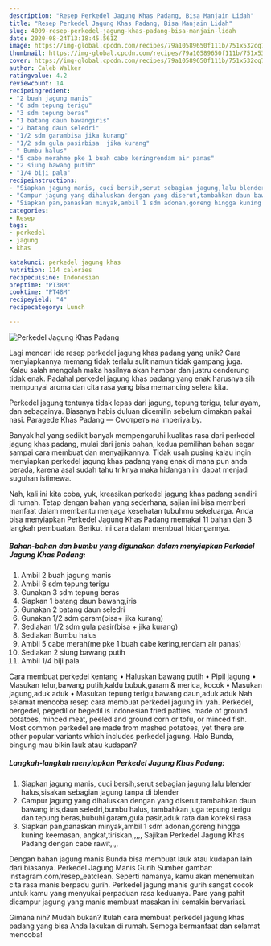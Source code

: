 ```yaml
---
description: "Resep Perkedel Jagung Khas Padang, Bisa Manjain Lidah"
title: "Resep Perkedel Jagung Khas Padang, Bisa Manjain Lidah"
slug: 4009-resep-perkedel-jagung-khas-padang-bisa-manjain-lidah
date: 2020-08-24T13:18:45.561Z
image: https://img-global.cpcdn.com/recipes/79a10589650f111b/751x532cq70/perkedel-jagung-khas-padang-foto-resep-utama.jpg
thumbnail: https://img-global.cpcdn.com/recipes/79a10589650f111b/751x532cq70/perkedel-jagung-khas-padang-foto-resep-utama.jpg
cover: https://img-global.cpcdn.com/recipes/79a10589650f111b/751x532cq70/perkedel-jagung-khas-padang-foto-resep-utama.jpg
author: Caleb Walker
ratingvalue: 4.2
reviewcount: 14
recipeingredient:
- "2 buah jagung manis"
- "6 sdm tepung terigu"
- "3 sdm tepung beras"
- "1 batang daun bawangiris"
- "2 batang daun seledri"
- "1/2 sdm garambisa jika kurang"
- "1/2 sdm gula pasirbisa  jika kurang"
- " Bumbu halus"
- "5 cabe merahme pke 1 buah cabe keringrendam air panas"
- "2 siung bawang putih"
- "1/4 biji pala"
recipeinstructions:
- "Siapkan jagung manis, cuci bersih,serut sebagian jagung,lalu blender halus,sisakan sebagian jagung tanpa di blender"
- "Campur jagung yang dihaluskan dengan yang diserut,tambahkan daun bawang iris,daun seledri,bumbu halus, tambahkan juga tepung terigu dan tepung beras,bubuhi garam,gula pasir,aduk rata dan koreksi rasa"
- "Siapkan pan,panaskan minyak,ambil 1 sdm adonan,goreng hingga kuning keemasan, angkat,tiriskan,,,,, Sajikan Perkedel Jagung Khas Padang dengan cabe rawit,,,,"
categories:
- Resep
tags:
- perkedel
- jagung
- khas

katakunci: perkedel jagung khas 
nutrition: 114 calories
recipecuisine: Indonesian
preptime: "PT38M"
cooktime: "PT48M"
recipeyield: "4"
recipecategory: Lunch

---
```



![Perkedel Jagung Khas Padang](https://img-global.cpcdn.com/recipes/79a10589650f111b/751x532cq70/perkedel-jagung-khas-padang-foto-resep-utama.jpg)

Lagi mencari ide resep perkedel jagung khas padang yang unik? Cara menyiapkannya memang tidak terlalu sulit namun tidak gampang juga. Kalau salah mengolah maka hasilnya akan hambar dan justru cenderung tidak enak. Padahal perkedel jagung khas padang yang enak harusnya sih mempunyai aroma dan cita rasa yang bisa memancing selera kita.

Perkedel jagung tentunya tidak lepas dari jagung, tepung terigu, telur ayam, dan sebagainya. Biasanya habis duluan dicemilin sebelum dimakan pakai nasi. Paragede Khas Padang — Смотреть на imperiya.by.

Banyak hal yang sedikit banyak mempengaruhi kualitas rasa dari perkedel jagung khas padang, mulai dari jenis bahan, kedua pemilihan bahan segar sampai cara membuat dan menyajikannya. Tidak usah pusing kalau ingin menyiapkan perkedel jagung khas padang yang enak di mana pun anda berada, karena asal sudah tahu triknya maka hidangan ini dapat menjadi suguhan istimewa.


Nah, kali ini kita coba, yuk, kreasikan perkedel jagung khas padang sendiri di rumah. Tetap dengan bahan yang sederhana, sajian ini bisa memberi manfaat dalam membantu menjaga kesehatan tubuhmu sekeluarga. Anda bisa menyiapkan Perkedel Jagung Khas Padang memakai 11 bahan dan 3 langkah pembuatan. Berikut ini cara dalam membuat hidangannya.

<!--inarticleads1-->

##### Bahan-bahan dan bumbu yang digunakan dalam menyiapkan Perkedel Jagung Khas Padang:

1. Ambil 2 buah jagung manis
1. Ambil 6 sdm tepung terigu
1. Gunakan 3 sdm tepung beras
1. Siapkan 1 batang daun bawang,iris
1. Gunakan 2 batang daun seledri
1. Gunakan 1/2 sdm garam(bisa+ jika kurang)
1. Sediakan 1/2 sdm gula pasir(bisa + jika kurang)
1. Sediakan  Bumbu halus
1. Ambil 5 cabe merah(me pke 1 buah cabe kering,rendam air panas)
1. Sediakan 2 siung bawang putih
1. Ambil 1/4 biji pala


Cara membuat perkedel kentang • Haluskan bawang putih • Pipil jagung • Masukan telur,bawang putih,kaldu bubuk,garam &amp; merica, kocok • Masukan jagung,aduk aduk • Masukan tepung terigu,bawang daun,aduk aduk Nah selamat mencoba resep cara membuat perkedel jagung ini yah. Perkedel, bergedel, pegedil or begedil is Indonesian fried patties, made of ground potatoes, minced meat, peeled and ground corn or tofu, or minced fish. Most common perkedel are made from mashed potatoes, yet there are other popular variants which includes perkedel jagung. Halo Bunda, bingung mau bikin lauk atau kudapan? 

<!--inarticleads2-->

##### Langkah-langkah menyiapkan Perkedel Jagung Khas Padang:

1. Siapkan jagung manis, cuci bersih,serut sebagian jagung,lalu blender halus,sisakan sebagian jagung tanpa di blender
1. Campur jagung yang dihaluskan dengan yang diserut,tambahkan daun bawang iris,daun seledri,bumbu halus, tambahkan juga tepung terigu dan tepung beras,bubuhi garam,gula pasir,aduk rata dan koreksi rasa
1. Siapkan pan,panaskan minyak,ambil 1 sdm adonan,goreng hingga kuning keemasan, angkat,tiriskan,,,,, Sajikan Perkedel Jagung Khas Padang dengan cabe rawit,,,,


Dengan bahan jagung manis Bunda bisa membuat lauk atau kudapan lain dari biasanya. Perkedel Jagung Manis Gurih Sumber gambar: instagram.com/resep_eatclean. Seperti namanya, kamu akan menemukan cita rasa manis berpadu gurih. Perkedel jagung manis gurih sangat cocok untuk kamu yang menyukai perpaduan rasa keduanya. Pare yang pahit dicampur jagung yang manis membuat masakan ini semakin bervariasi. 

Gimana nih? Mudah bukan? Itulah cara membuat perkedel jagung khas padang yang bisa Anda lakukan di rumah. Semoga bermanfaat dan selamat mencoba!
